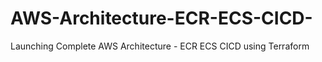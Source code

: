 # AWS-Architecture-ECR-ECS-CICD-
Launching Complete AWS Architecture - ECR ECS CICD using Terraform

